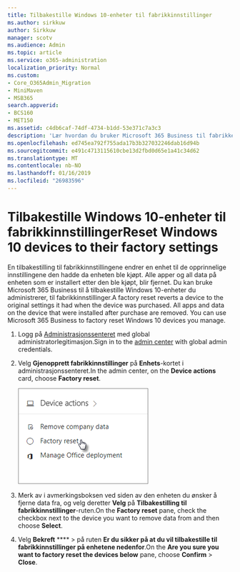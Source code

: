 ```yaml
---
title: Tilbakestille Windows 10-enheter til fabrikkinnstillinger
ms.author: sirkkuw
author: Sirkkuw
manager: scotv
ms.audience: Admin
ms.topic: article
ms.service: o365-administration
localization_priority: Normal
ms.custom:
- Core_O365Admin_Migration
- MiniMaven
- MSB365
search.appverid:
- BCS160
- MET150
ms.assetid: c4db6caf-74df-4734-b1dd-53e371c7a3c3
description: 'Lær hvordan du bruker Microsoft 365 Business til fabrikken tilbakestille Windows-10-enheter. '
ms.openlocfilehash: ed745ea792f755ada17b3b327032246dab16d94b
ms.sourcegitcommit: e491c4713115610cbe13d2fbd0d65e1a41c34d62
ms.translationtype: MT
ms.contentlocale: nb-NO
ms.lasthandoff: 01/16/2019
ms.locfileid: "26983596"
---
```

# <a name="reset-windows-10-devices-to-their-factory-settings"></a><span data-ttu-id="abc1d-103">Tilbakestille Windows 10-enheter til fabrikkinnstillinger</span><span class="sxs-lookup"><span data-stu-id="abc1d-103">Reset Windows 10 devices to their factory settings</span></span>

<span data-ttu-id="abc1d-p101">En tilbakestilling til fabrikkinnstillingene endrer en enhet til de opprinnelige innstillingene den hadde da enheten ble kjøpt. Alle apper og all data på enheten som er installert etter den ble kjøpt, blir fjernet. Du kan bruke Microsoft 365 Business til å tilbakestille Windows 10-enheter du administrerer, til fabrikkinnstillinger.</span><span class="sxs-lookup"><span data-stu-id="abc1d-p101">A factory reset reverts a device to the original settings it had when the device was purchased. All apps and data on the device that were installed after purchase are removed. You can use Microsoft 365 Business to factory reset Windows 10 devices you manage.</span></span>
  
1. <span data-ttu-id="abc1d-107">Logg på [Administrasjonssenteret](https://aka.ms/bcsportal) med global administratorlegitimasjon.</span><span class="sxs-lookup"><span data-stu-id="abc1d-107">Sign in to the [admin center](https://aka.ms/bcsportal) with global admin credentials.</span></span> 
    
2. <span data-ttu-id="abc1d-108">Velg **Gjenopprett fabrikkinnstillinger** på **Enhets**-kortet i administrasjonssenteret.</span><span class="sxs-lookup"><span data-stu-id="abc1d-108">In the admin center, on the **Device actions** card, choose **Factory reset**.</span></span>
    
    ![On the Device actions card, choose Factory reset](media/7caddd12-207e-4c99-b61c-0495fc5f55e3.png)
  
3. <span data-ttu-id="abc1d-110">Merk av i avmerkingsboksen ved siden av den enheten du ønsker å fjerne data fra, og velg deretter **Velg** på **Tilbakestilling til fabrikkinnstillinger**-ruten.</span><span class="sxs-lookup"><span data-stu-id="abc1d-110">On the **Factory reset** pane, check the checkbox next to the device you want to remove data from and then choose **Select**.</span></span>
    
4. <span data-ttu-id="abc1d-111">Velg **Bekreft** \*\*\*\* \> på ruten **Er du sikker på at du vil tilbakestille til fabrikkinnstillinger på enhetene nedenfor**.</span><span class="sxs-lookup"><span data-stu-id="abc1d-111">On the **Are you sure you want to factory reset the devices below** pane, choose **Confirm** \> **Close**.</span></span>
    
  

